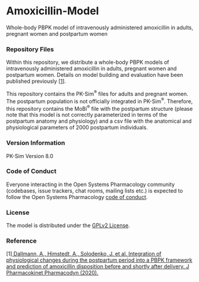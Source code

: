 # Amoxicillin-Model
Whole-body PBPK model of intravenously administered amoxicillin in adults, pregnant women and postpartum women

### Repository Files

Within this repository, we distribute a whole-body PBPK models of intravenously administered amoxicillin in adults, pregnant women and postpartum women. Details on model building and evaluation have been published previously [[1](#References)].

This repository contains the PK-Sim<sup>®</sup> files for adults and pregnant women. The postpartum population is not officially integrated in PK-Sim<sup>®</sup>. Therefore, this repository contains the MoBi<sup>®</sup> file with the postpartum structure (please note that this model is not correctly parameterized in terms of the postpartum anatomy and physiology) and a csv file with the anatomical and physiological parameters of 2000 postpartum individuals.

### Version Information

PK-Sim Version 8.0

### Code of Conduct

Everyone interacting in the Open Systems Pharmacology community (codebases, issue trackers, chat rooms, mailing lists etc.) is expected to follow the Open Systems Pharmacology [code of conduct](https://github.com/Open-Systems-Pharmacology/Suite/blob/master/CODE_OF_CONDUCT.md#contributor-covenant-code-of-conduct).

### License

The model is distributed under the [GPLv2 License](https://github.com/Open-Systems-Pharmacology/Suite/blob/develop/LICENSE).

### Reference

[1][ Dallmann, A., Himstedt, A., Solodenko, J. et al. Integration of physiological changes during the postpartum period into a PBPK framework and prediction of amoxicillin disposition before and shortly after delivery. J Pharmacokinet Pharmacodyn (2020).](https://doi.org/10.1007/s10928-020-09706-z)